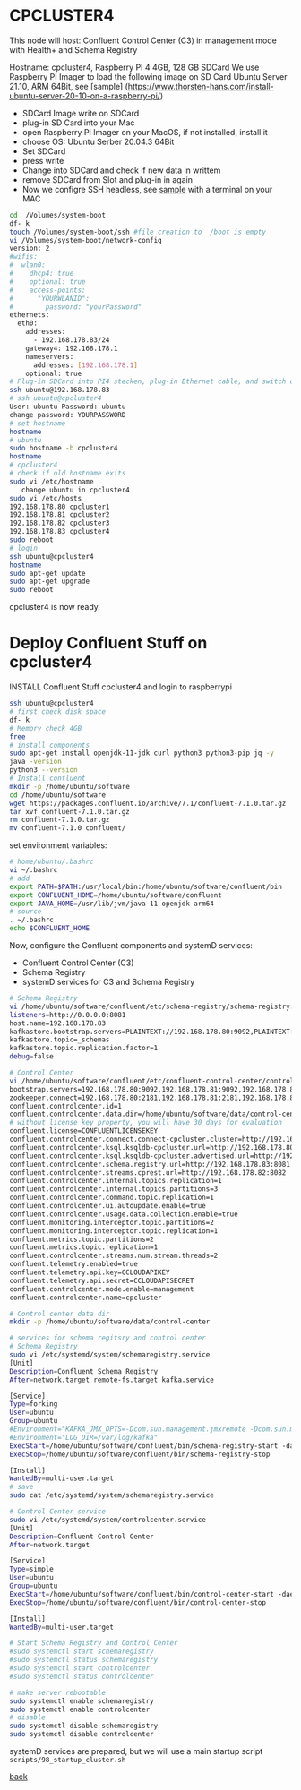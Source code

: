 # CPCLUSTER4

This node will host: Confluent Control Center (C3) in management mode with Health+ and Schema Registry

Hostname: cpcluster4, Raspberry PI 4 4GB, 128 GB SDCard
We use Raspberry PI Imager to load the following image on SD Card Ubuntu Server 21.10, ARM 64Bit, see [sample] (https://www.thorsten-hans.com/install-ubuntu-server-20-10-on-a-raspberry-pi/)
* SDCard Image write on SDCard
* plug-in SD Card into your Mac
* open Raspberry PI Imager on your MacOS, if not installed, install it
* choose OS: Ubuntu Serber 20.04.3 64Bit
* Set SDCard 
* press write
* Change into SDCard and check if new data in writtem
* remove SDCard from Slot and plug-in in again
* Now we configre SSH headless, see [sample](https://www.tomshardware.com/reviews/raspberry-pi-headless-setup-how-to,6028.html) with a terminal on your MAC
```bash
cd  /Volumes/system-boot
df- k
touch /Volumes/system-boot/ssh #file creation to  /boot is empty
vi /Volumes/system-boot/network-config
version: 2
#wifis:
#  wlan0:
#    dhcp4: true
#    optional: true
#    access-points:
#      "YOURWLANID":
#        password: "yourPassword"
ethernets:
  eth0:
    addresses:
      - 192.168.178.83/24
    gateway4: 192.168.178.1
    nameservers:
      addresses: [192.168.178.1]
    optional: true
# Plug-in SDCard into PI4 stecken, plug-in Ethernet cable, and switch on power
ssh ubuntu@192.168.178.83
# ssh ubuntu@cpcluster4
User: ubuntu Password: ubuntu
change password: YOURPASSWORD
# set hostname 
hostname
# ubuntu
sudo hostname -b cpcluster4
hostname
# cpcluster4
# check if old hostname exits
sudo vi /etc/hostname
   change ubuntu in cpcluster4
sudo vi /etc/hosts
192.168.178.80 cpcluster1
192.168.178.81 cpcluster2
192.168.178.82 cpcluster3
192.168.178.83 cpcluster4
sudo reboot
# login
ssh ubuntu@cpcluster4
hostname
sudo apt-get update
sudo apt-get upgrade
sudo reboot
```

cpcluster4 is now ready.

# Deploy Confluent Stuff on cpcluster4
INSTALL Confluent Stuff cpcluster4 and login to raspberrypi
```bash
ssh ubuntu@cpcluster4
# first check disk space
df- k
# Memory check 4GB
free
# install components
sudo apt-get install openjdk-11-jdk curl python3 python3-pip jq -y
java -version
python3 --version
# Install confluent
mkdir -p /home/ubuntu/software
cd /home/ubuntu/software
wget https://packages.confluent.io/archive/7.1/confluent-7.1.0.tar.gz
tar xvf confluent-7.1.0.tar.gz
rm confluent-7.1.0.tar.gz
mv confluent-7.1.0 confluent/
```
set environment variables:
```bash
# home/ubuntu/.bashrc
vi ~/.bashrc
# add 
export PATH=$PATH:/usr/local/bin:/home/ubuntu/software/confluent/bin
export CONFLUENT_HOME=/home/ubuntu/software/confluent
export JAVA_HOME=/usr/lib/jvm/java-11-openjdk-arm64
# source
. ~/.bashrc
echo $CONFLUENT_HOME
```
Now, configure the Confluent components and systemD services:
* Confluent Control Center (C3)
* Schema Registry
* systemD services for C3 and Schema Registry
```bash
# Schema Registry
vi /home/ubuntu/software/confluent/etc/schema-registry/schema-registry.properties
listeners=http://0.0.0.0:8081
host.name=192.168.178.83
kafkastore.bootstrap.servers=PLAINTEXT://192.168.178.80:9092,PLAINTEXT://192.168.178.81:9092,PLAINTEXT://192.168.178.82:9092
kafkastore.topic=_schemas
kafkastore.topic.replication.factor=1
debug=false

# Control Center
vi /home/ubuntu/software/confluent/etc/confluent-control-center/control-center.properties
bootstrap.servers=192.168.178.80:9092,192.168.178.81:9092,192.168.178.82:9092
zookeeper.connect=192.168.178.80:2181,192.168.178.81:2181,192.168.178.82:2181
confluent.controlcenter.id=1
confluent.controlcenter.data.dir=/home/ubuntu/software/data/control-center
# without license key property, you will have 30 days for evaluation
confluent.license=CONFLUENTLICENSEKEY
confluent.controlcenter.connect.connect-cpcluster.cluster=http://192.168.178.81:8083
confluent.controlcenter.ksql.ksqldb-cpcluster.url=http://192.168.178.80:8088
confluent.controlcenter.ksql.ksqldb-cpcluster.advertised.url=http://192.168.178.80:8088
confluent.controlcenter.schema.registry.url=http://192.168.178.83:8081
confluent.controlcenter.streams.cprest.url=http://192.168.178.82:8082
confluent.controlcenter.internal.topics.replication=1
confluent.controlcenter.internal.topics.partitions=3
confluent.controlcenter.command.topic.replication=1
confluent.controlcenter.ui.autoupdate.enable=true
confluent.controlcenter.usage.data.collection.enable=true
confluent.monitoring.interceptor.topic.partitions=2
confluent.monitoring.interceptor.topic.replication=1
confluent.metrics.topic.partitions=2
confluent.metrics.topic.replication=1
confluent.controlcenter.streams.num.stream.threads=2
confluent.telemetry.enabled=true
confluent.telemetry.api.key=CCLOUDAPIKEY
confluent.telemetry.api.secret=CCLOUDAPISECRET
confluent.controlcenter.mode.enable=management
confluent.controlcenter.name=cpcluster

# Control center data dir 
mkdir -p /home/ubuntu/software/data/control-center

# services for schema regitsry and control center
# Schema Registry
sudo vi /etc/systemd/system/schemaregistry.service
[Unit]
Description=Confluent Schema Registry
After=network.target remote-fs.target kafka.service

[Service]
Type=forking
User=ubuntu
Group=ubuntu
#Environment="KAFKA_JMX_OPTS=-Dcom.sun.management.jmxremote -Dcom.sun.management.jmxremote.port=10050 -Dcom.sun.management.jmxremote.local.only=true -Dcom.sun.management.jmxremote.authenticate=false"
#Environment="LOG_DIR=/var/log/kafka"
ExecStart=/home/ubuntu/software/confluent/bin/schema-registry-start -daemon /home/ubuntu/software/confluent/etc/schema-registry/schema-registry.properties
ExecStop=/home/ubuntu/software/confluent/bin/schema-registry-stop

[Install]
WantedBy=multi-user.target
# save
sudo cat /etc/systemd/system/schemaregistry.service

# Control Center service
sudo vi /etc/systemd/system/controlcenter.service
[Unit]
Description=Confluent Control Center
After=network.target

[Service]
Type=simple
User=ubuntu
Group=ubuntu
ExecStart=/home/ubuntu/software/confluent/bin/control-center-start -daemon /home/ubuntu/software/confluent/etc/confluent-control-center/control-center.properties
ExecStop=/home/ubuntu/software/confluent/bin/control-center-stop

[Install]
WantedBy=multi-user.target

# Start Schema Registry and Control Center
#sudo systemctl start schemaregistry
#sudo systemctl status schemaregistry
#sudo systemctl start controlcenter
#sudo systemctl status controlcenter

# make server rebootable
sudo systemctl enable schemaregistry
sudo systemctl enable controlcenter
# disable
sudo systemctl disable schemaregistry
sudo systemctl disable controlcenter
```
systemD services are prepared, but we will use a main startup script `scripts/98_startup_cluster.sh`

[back](Readme.md)